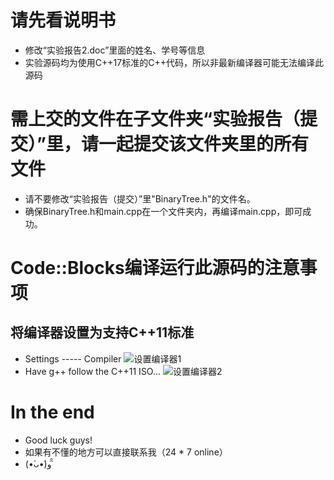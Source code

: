 # 请先看说明书
* 修改“实验报告2.doc”里面的姓名、学号等信息
* 实验源码均为使用C++17标准的C++代码，所以非最新编译器可能无法编译此源码
# 需上交的文件在子文件夹“实验报告（提交）”里，请一起提交该文件夹里的所有文件
* 请不要修改“实验报告（提交）”里"BinaryTree.h"的文件名。
* 确保BinaryTree.h和main.cpp在一个文件夹内，再编译main.cpp，即可成功。
# Code::Blocks编译运行此源码的注意事项
## 将编译器设置为支持C++11标准
* Settings ----- Compiler
![设置编译器1](https://github.com/Zachary-Chan/DataStructuresWork/tree/master/5.11-Work/实验报告/Link1.jpg)
* Have g++ follow the C++11 ISO...
![设置编译器2](https://github.com/Zachary-Chan/DataStructuresWork/tree/master/5.11-Work/实验报告/Link2.jpg)
# In the end
* Good luck guys!
* 如果有不懂的地方可以直接联系我（24 * 7 online）
* (•̀ᴗ•́)و ̑̑ 
